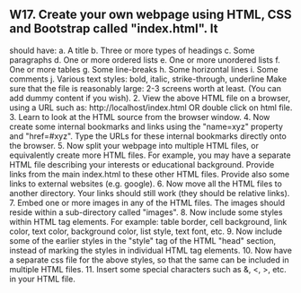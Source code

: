 ## W17. Create your own webpage using HTML, CSS and Bootstrap called "index.html". It 
should have:
a. A title
b. Three or more types of headings
c. Some paragraphs
d. One or more ordered lists
e. One or more unordered lists
f. One or more tables
g. Some line-breaks
h. Some horizontal lines
i. Some comments
j. Various text styles: bold, italic, strike-through, underline
Make sure that the file is reasonably large: 2-3 screens worth at least. (You can add 
dummy content if you wish).
2. View the above HTML file on a browser, using a URL such as: 
http://localhost/index.html OR double click on html file.
3. Learn to look at the HTML source from the browser window.
4. Now create some internal bookmarks and links using the "name=xyz" property and 
"href=#xyz". Type the URLs for these internal bookmarks directly onto the browser.
5. Now split your webpage into multiple HTML files, or equivalently create more HTML 
files. For example, you may have a separate HTML file describing your interests or 
educational background. Provide links from the main index.html to these other HTML 
files. Provide also some links to external websites (e.g. google).
6. Now move all the HTML files to another directory. Your links should still work (they 
should be relative links).
7. Embed one or more images in any of the HTML files. The images should reside 
within a sub-directory called "images".
8. Now include some styles within HTML tag elements. For example: table border, cell 
background, link color, text color, background color, list style, text font, etc.
9. Now include some of the earlier styles in the "style" tag of the HTML "head" section, 
instead of marking the styles in individual HTML tag elements.
10. Now have a separate css file for the above styles, so that the same can be 
included in multiple HTML files.
11. Insert some special characters such as &, <, >, etc. in your HTML file.
